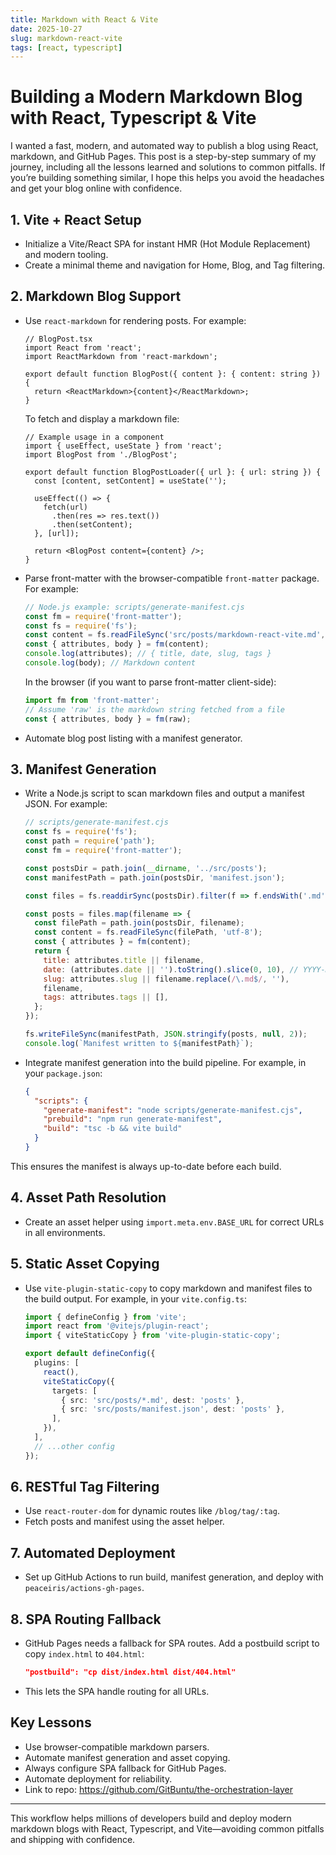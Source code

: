 ```yaml
---
title: Markdown with React & Vite
date: 2025-10-27
slug: markdown-react-vite
tags: [react, typescript]
---
```


# Building a Modern Markdown Blog with React, Typescript & Vite

I wanted a fast, modern, and automated way to publish a blog using React, markdown, and GitHub Pages. This post is a step-by-step summary of my journey, including all the lessons learned and solutions to common pitfalls. If you’re building something similar, I hope this helps you avoid the headaches and get your blog online with confidence.

## 1. Vite + React Setup
- Initialize a Vite/React SPA for instant HMR (Hot Module Replacement) and modern tooling.
- Create a minimal theme and navigation for Home, Blog, and Tag filtering.

## 2. Markdown Blog Support
- Use `react-markdown` for rendering posts. For example:

  ```tsx
  // BlogPost.tsx
  import React from 'react';
  import ReactMarkdown from 'react-markdown';

  export default function BlogPost({ content }: { content: string }) {
    return <ReactMarkdown>{content}</ReactMarkdown>;
  }
  ```

  To fetch and display a markdown file:

  ```tsx
  // Example usage in a component
  import { useEffect, useState } from 'react';
  import BlogPost from './BlogPost';

  export default function BlogPostLoader({ url }: { url: string }) {
    const [content, setContent] = useState('');

    useEffect(() => {
      fetch(url)
        .then(res => res.text())
        .then(setContent);
    }, [url]);

    return <BlogPost content={content} />;
  }
  ```
- Parse front-matter with the browser-compatible `front-matter` package. For example:

  ```js
  // Node.js example: scripts/generate-manifest.cjs
  const fm = require('front-matter');
  const fs = require('fs');
  const content = fs.readFileSync('src/posts/markdown-react-vite.md', 'utf-8');
  const { attributes, body } = fm(content);
  console.log(attributes); // { title, date, slug, tags }
  console.log(body); // Markdown content
  ```

  In the browser (if you want to parse front-matter client-side):

  ```js
  import fm from 'front-matter';
  // Assume 'raw' is the markdown string fetched from a file
  const { attributes, body } = fm(raw);
  ```
- Automate blog post listing with a manifest generator.

## 3. Manifest Generation
- Write a Node.js script to scan markdown files and output a manifest JSON. For example:

  ```js
  // scripts/generate-manifest.cjs
  const fs = require('fs');
  const path = require('path');
  const fm = require('front-matter');

  const postsDir = path.join(__dirname, '../src/posts');
  const manifestPath = path.join(postsDir, 'manifest.json');

  const files = fs.readdirSync(postsDir).filter(f => f.endsWith('.md'));

  const posts = files.map(filename => {
    const filePath = path.join(postsDir, filename);
    const content = fs.readFileSync(filePath, 'utf-8');
    const { attributes } = fm(content);
    return {
      title: attributes.title || filename,
      date: (attributes.date || '').toString().slice(0, 10), // YYYY-MM-DD
      slug: attributes.slug || filename.replace(/\.md$/, ''),
      filename,
      tags: attributes.tags || [],
    };
  });

  fs.writeFileSync(manifestPath, JSON.stringify(posts, null, 2));
  console.log(`Manifest written to ${manifestPath}`);
  ```
- Integrate manifest generation into the build pipeline. For example, in your `package.json`:

  ```json
  {
    "scripts": {
      "generate-manifest": "node scripts/generate-manifest.cjs",
      "prebuild": "npm run generate-manifest",
      "build": "tsc -b && vite build"
    }
  }
  ```

This ensures the manifest is always up-to-date before each build.

## 4. Asset Path Resolution
- Create an asset helper using `import.meta.env.BASE_URL` for correct URLs in all environments.

## 5. Static Asset Copying
- Use `vite-plugin-static-copy` to copy markdown and manifest files to the build output. For example, in your `vite.config.ts`:

  ```ts
  import { defineConfig } from 'vite';
  import react from '@vitejs/plugin-react';
  import { viteStaticCopy } from 'vite-plugin-static-copy';

  export default defineConfig({
    plugins: [
      react(),
      viteStaticCopy({
        targets: [
          { src: 'src/posts/*.md', dest: 'posts' },
          { src: 'src/posts/manifest.json', dest: 'posts' },
        ],
      }),
    ],
    // ...other config
  });
  ```

## 6. RESTful Tag Filtering
- Use `react-router-dom` for dynamic routes like `/blog/tag/:tag`.
- Fetch posts and manifest using the asset helper.

## 7. Automated Deployment
- Set up GitHub Actions to run build, manifest generation, and deploy with `peaceiris/actions-gh-pages`.

## 8. SPA Routing Fallback
- GitHub Pages needs a fallback for SPA routes. Add a postbuild script to copy `index.html` to `404.html`:
  ```json
  "postbuild": "cp dist/index.html dist/404.html"
  ```
- This lets the SPA handle routing for all URLs.

## Key Lessons
- Use browser-compatible markdown parsers.
- Automate manifest generation and asset copying.
- Always configure SPA fallback for GitHub Pages.
- Automate deployment for reliability.
- Link to repo: https://github.com/GitBuntu/the-orchestration-layer

---
This workflow helps millions of developers build and deploy modern markdown blogs with React, Typescript, and Vite—avoiding common pitfalls and shipping with confidence.
